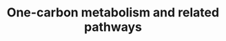 ---
annotations:
- type: Pathway Ontology
  value: folate mediated one-carbon metabolic pathway
authors:
- MaintBot
- Khanspers
- Samuel Sklar
- Thomas
- Evelo
- DeSl
- Marvin M2
- Mkutmon
- Egonw
- Eweitz
description: This pathway shows the carbon metabolism over grey and related pathways
  around it. Source [http://www.genome.jp/kegg-bin/show_pathway?org_name=mmu&mapno=00270&mapscale=&show_description=hide]
last-edited: 2021-05-08
organisms:
- Mus musculus
redirect_from:
- /index.php/Pathway:WP1770
- /instance/WP1770
schema-jsonld:
- '@context': https://schema.org/
  '@id': https://wikipathways.github.io/pathways/WP1770.html
  '@type': Dataset
  creator:
    '@type': Organization
    name: WikiPathways
  description: This pathway shows the carbon metabolism over grey and related pathways
    around it. Source [http://www.genome.jp/kegg-bin/show_pathway?org_name=mmu&mapno=00270&mapscale=&show_description=hide]
  keywords:
  - Glutathione (GSH)
  - Gad2
  - Sod2
  - Cth
  - L-Methionine
  - Gpx3
  - Cbs
  - Pcyt2
  - Gpx4
  - Glycine
  - Gpx2
  - Mat2a
  - Mthfr
  - Dmgdh
  - Shmt1
  - Pld1
  - Chkb
  - Sardh
  - Homocysteine
  - 5,10-Methenyltetrahydrofolic acid
  - 5-oxoproline
  - Sarcosine
  - Phosphatidylethanolamine
  - Dimethylglycine
  - Ethanolamine
  - Gpx1
  - Csad
  - L-Serine
  - Gpx7
  - Bcat2
  - Phosphatidylcholines
  - S-Adenosylmethionine
  - Bile acid biosynthesis
  - gamma-Glutamylcysteine
  - Gnmt
  - H2O
  - Tetrahydrofolic acid
  - Dnm1
  - Pemt
  - NADPH
  - CDP-choline
  - O-Phosphoethanolamine
  - Folic acid
  - Chdh
  - Baat
  - 3-Sulfinoalanine
  - Ahcyl1
  - Gad1
  - Mtr
  - Total Phospholipids
  - Gss
  - Taurocholic acid
  - Gclc
  - Dnmt3a
  - Choline
  - Dhfr
  - Etnk1
  - Bhmt
  - Gpx5
  - L-Cysteine
  - CDP-Ethanolamine
  - 2-oxobutanoate
  - Betaine
  - Sod1
  - Sod3
  - Taurochenodesoxycholic acid
  - H2O2
  - (S)-2-Aminobutanoate
  - Ophthalmate
  - 5-Methyltetrahydrofolic acid
  - Shmt2
  - S-Adenosylhomocysteine
  - Cdo1
  - Chka
  - Hypotaurine
  - Pcyt1a
  - Glutamate
  - NADP
  - Phosphocholine
  - L-Cystathionine
  - 10-formyldihydrofolate
  - Gclm
  - gamma-L-Glutamyl-L-2-aminobutyrate
  - Bhmt2
  - Mat1a
  - Etnk2
  - Bcat1
  - Agxt2
  - Chpt1
  - Tyms
  - Cept1
  - Gsr
  - Glutathione disulfide (GSSG)
  - Taurine
  - Gpx6
  - Pcyt1b
  license: CC0
  name: One-carbon metabolism and related pathways
seo: CreativeWork
title: One-carbon metabolism and related pathways
wpid: WP1770
---